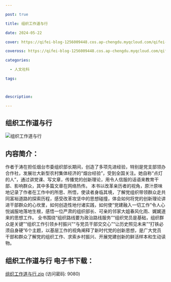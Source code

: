 ```yaml
---

post: true

title: 组织工作道与行

date: 2024-05-22

cover: https://qifei-blog-1256009448.cos.ap-chengdu.myqcloud.com/qifei-blog/663d6ea80ea9cb1403cab728.jpg

coveross: https://qifei-blog-1256009448.cos.ap-chengdu.myqcloud.com/qifei-blog/663d6ea80ea9cb1403cab728.jpg

categories:

  - 人文社科

tags:



description: 

---
```




## 组织工作道与行 

![组织工作道与行 ](https://qifei-blog-1256009448.cos.ap-chengdu.myqcloud.com/qifei-blog/663d6ea80ea9cb1403cab728.jpg)

## 内容简介：

作者于涛在担任烟台市委组织部长期间，创造了多项先进经验，特别是党支部领办合作社，发展壮大新型农村集体经济的“烟台经验”，受到全国关注。她自称“点灯的人”，通过讲党课、写文章，传播党的创新理论，用令人信服的话语来教育干部、影响群众，其中多篇文章在网络热传。 本书以改革亲历者的视角，原汁原味地记录了作者在工作中的所思、所悟，使读者身临其境，了解党组织带领群众走共同富裕道路的探索历程，感受改革攻坚中的思想碰撞，体会如何将党的创新理论讲进干部群众的心坎里，如何创造性地付诸实践，如何使“党建融入一切工作”令人心悦诚服地落地生根，感悟一位严肃的组织部长、可亲的邻家大姐春风化雨、娓娓道来的思想工作。 全书围绕“组织路线要为政治路线服务”“组织党员是基础，组织群众是关键”“组织工作引领乡村振兴”“与党员干部交交心”“让历史照见未来”“打铁必须自身硬”6个主题，以基层工作的视角阐释了新时代党的创新思想，是广大党员干部和群众了解党的组织工作、求索乡村振兴、开展党建创新的鲜活样本和生动读物。

## 组织工作道与行 电子书下载：

<a href="https://url54.ctfile.com/f/18000254-1243441078-79a992?p=9080" target="_blank" rel="noopener">组织工作道与行.zip</a> (访问密码: 9080)



                    